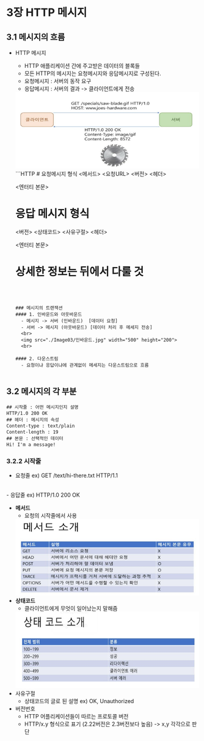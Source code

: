 # 3장 HTTP 메시지

## 3.1 메시지의 흐름
- HTTP 메시지 
  - HTTP 애플리케이션 간에 주고받은 데이터의 블록들
  - 모든 HTTP의 메시지는 요청메시지와 응답메시지로 구성된다.
  - 요청메시지 : 서버의 동작 요구
  - 응답메시지 : 서버의 결과 -> 클라이언트에게 전송
  <img src="./Image03/요청과응답HTTP.jpg" width="500" height="200">
  ```HTTP
  # 요청메시지 형식
  <메서드> <요청URL> <버전>
  <헤더>

  <엔터티 본문>

  # 응답 메시지 형식
  <버전> <상태코드> <사유구절>
  <헤더>

  <엔터티 본문>

  # 상세한 정보는 뒤에서 다룰 것
  ```



  ### 메시지의 트랜잭션
  #### 1. 인바운드와 아웃바운드
    - 메시지 -> 서버 (인바운드)  [데이터 요청]
    - 서버 -> 메시지 (아웃바운드) [데이터 처리 후 메세지 전송]
    <br>
    <img src="./Image03/인바운드.jpg" width="500" height="200">
    <br>
    
  #### 2. 다운스트림
    - 요청이냐 응답이냐에 관계없이 메세지는 다운스트림으로 흐름


## 3.2 메시지의 각 부분
```HTTP
## 시작줄 : 어떤 메시지인지 설명
HTTP/1.0 200 OK 
## 헤더 : 메시지의 속성
Content-type : text/plain
Content-length : 19
## 본문 : 선택적인 데이터
Hi! I'm a message!
```
### 3.2.2 시작줄
- 요청줄
ex) GET /text/hi-there.txt HTTP/1.1
<br>
- 응답줄 
ex) HTTP/1.0 200 OK
<br>

  - **메서드**
    - 요청의 시작줄에서 사용
    <img src="./Image03/많이쓰이는HTTP메서드.jpg" width="500" height="200">
  - **상태코드**
    - 클라이언트에게 무엇이 일어났는지 말해줌
    <img src="./Image03/상태코드.jpg" width="500" height="200">
  - 사유구절
    - 상태코드의 글로 된 설명 ex) OK, Unauthorized
  - 버전번호 
    - HTTP 어플리케이션들이 따르는 프로토콜 버전
    - HTTP/x.y 형식으로 표기 (2.22버전은 2.3버전보다 높음) -> x,y 각각으로 판단

### 

    




